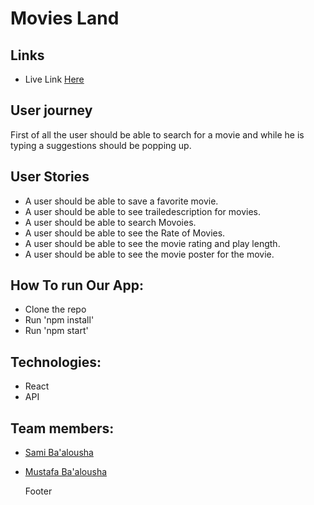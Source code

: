 # Movies Land



## Links

- Live Link [Here](https://effortless-gaufre-981f29.netlify.app/)

## User journey

First of all the user should be able to search for a movie and while he is typing a suggestions should be popping up. 

## User Stories

- A user should be able to save a favorite movie.
- A user should be able to see trailedescription for movies.
- A user should be able to search Movoies.
- A user should be able to see the Rate of Movies.
- A user should be able to see the movie rating and play length.
- A user should be able to see the movie poster for the movie.

## How To run Our App:

- Clone the repo
- Run 'npm install'
- Run 'npm start'

## Technologies:

- React
- API

## Team members:

- [Sami Ba'alousha](https://github.com/sam96B)
- [Mustafa Ba'alousha](https://github.com/MostafaBalousha123)




  Footer
